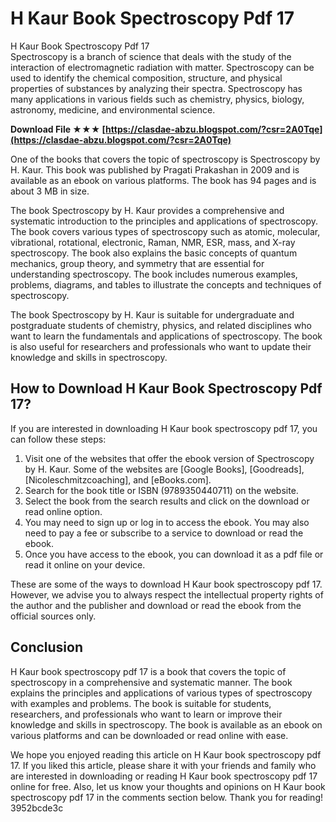 # H Kaur Book Spectroscopy Pdf 17
 
 H Kaur Book Spectroscopy Pdf 17     
Spectroscopy is a branch of science that deals with the study of the interaction of electromagnetic radiation with matter. Spectroscopy can be used to identify the chemical composition, structure, and physical properties of substances by analyzing their spectra. Spectroscopy has many applications in various fields such as chemistry, physics, biology, astronomy, medicine, and environmental science.
 
**Download File ★★★ [https://clasdae-abzu.blogspot.com/?csr=2A0Tqe](https://clasdae-abzu.blogspot.com/?csr=2A0Tqe)**


     
One of the books that covers the topic of spectroscopy is Spectroscopy by H. Kaur. This book was published by Pragati Prakashan in 2009 and is available as an ebook on various platforms. The book has 94 pages and is about 3 MB in size.
     
The book Spectroscopy by H. Kaur provides a comprehensive and systematic introduction to the principles and applications of spectroscopy. The book covers various types of spectroscopy such as atomic, molecular, vibrational, rotational, electronic, Raman, NMR, ESR, mass, and X-ray spectroscopy. The book also explains the basic concepts of quantum mechanics, group theory, and symmetry that are essential for understanding spectroscopy. The book includes numerous examples, problems, diagrams, and tables to illustrate the concepts and techniques of spectroscopy.
     
The book Spectroscopy by H. Kaur is suitable for undergraduate and postgraduate students of chemistry, physics, and related disciplines who want to learn the fundamentals and applications of spectroscopy. The book is also useful for researchers and professionals who want to update their knowledge and skills in spectroscopy.

## How to Download H Kaur Book Spectroscopy Pdf 17?
     
If you are interested in downloading H Kaur book spectroscopy pdf 17, you can follow these steps:
     
1. Visit one of the websites that offer the ebook version of Spectroscopy by H. Kaur. Some of the websites are [Google Books], [Goodreads], [Nicoleschmitzcoaching], and [eBooks.com].
2. Search for the book title or ISBN (9789350440711) on the website.
3. Select the book from the search results and click on the download or read online option.
4. You may need to sign up or log in to access the ebook. You may also need to pay a fee or subscribe to a service to download or read the ebook.
5. Once you have access to the ebook, you can download it as a pdf file or read it online on your device.

These are some of the ways to download H Kaur book spectroscopy pdf 17. However, we advise you to always respect the intellectual property rights of the author and the publisher and download or read the ebook from the official sources only.
     
## Conclusion
     
H Kaur book spectroscopy pdf 17 is a book that covers the topic of spectroscopy in a comprehensive and systematic manner. The book explains the principles and applications of various types of spectroscopy with examples and problems. The book is suitable for students, researchers, and professionals who want to learn or improve their knowledge and skills in spectroscopy. The book is available as an ebook on various platforms and can be downloaded or read online with ease.
     
We hope you enjoyed reading this article on H Kaur book spectroscopy pdf 17. If you liked this article, please share it with your friends and family who are interested in downloading or reading H Kaur book spectroscopy pdf 17 online for free. Also, let us know your thoughts and opinions on H Kaur book spectroscopy pdf 17 in the comments section below. Thank you for reading!
 3952bcde3c
 
